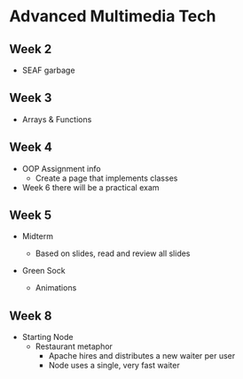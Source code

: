 # Advanced Multimedia Tech

## Week 2

- SEAF garbage

## Week 3

- Arrays & Functions

## Week 4

- OOP Assignment info
  - Create a page that implements classes
- Week 6 there will be a practical exam

## Week 5

- Midterm
  - Based on slides, read and review all slides

- Green Sock
  - Animations

## Week 8

- Starting Node
  - Restaurant metaphor
    - Apache hires and distributes a new waiter per user
    - Node uses a single, very fast waiter
